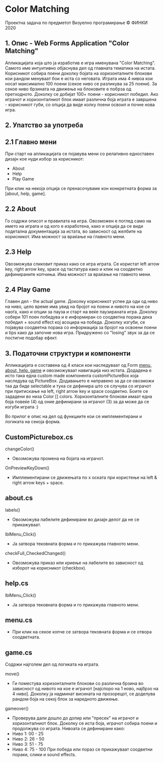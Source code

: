 # Color Matching 
Проектна задача по предметот Визуелно програмирање © ФИНКИ 2020

## 1. Опис - Web Forms Application "Color Matching"
 
Апликацијата која што ја изработив е игра именувана "Color Matching".
Самото име интуитивно објаснува дел од главната тематика на истата. Корисникот собира поени доколку бојата на хоризонталните блокови кои рандом 
менуваат бои е иста со неговата. Играта има 4 нивоа кои носат максимално 100 поени (секое ниво се разликува за 25 поени). 
За секое ниво брзината на движење на блоковите е побрза од претходното. Доколку се добијат 100+ поени - корисникот победил. Ако играчот и 
хоризонталниот блок имаат различна боја играта е завршена - корисникот губи, со опција да виде колку поени освоил и почне нова игра.

## 2. Упатство за употреба

## 2.1 Главно мени
При старт на апликацијата се појавува мени со релативно едноставен дизајн кое нуди избор за корисникот:

- About
- Help 
- Play Game

При клик на некоја опција се пренасочуваме кон конкретната форма за [about, help, game]. 

## 2.2 About 

Го содржи описот и правилата на игра. Овозможен е поглед само на името на играта и од кого е изработена, како и опција да се види подетална
документација за истата, во зависност од желбите на корисникот. Има можност за враќање на главното мени.

## 2.3 Help 

Овозможува сликовит приказ како се игра играта. Се користат left arrow key, right arrow key, space од тастатура како и клик на 
соодветно дефинираните копчиња. Има можност за враќање на главното мени.

## 2.4 Play Game 

Главен дел - the actual game.
Доколку корисникот успее да оди од ниво на ниво, цело време има увид на бројот на поени и нивото на кое се наоѓа, како и опции за пауза и старт  на 
веќе паузираната игра. Доколку собери 101 поен победува и е информиран со соодветна порака дека победил + sound effect кој асоцира на победа. 
Доколку изгуби, се појавува соодветна порака со информација за бројот на освоени поени и tips како да започне нова игра. 
Придружено со "losing" звук за да се постигне подобар ефект.

## 3. Податочни структури и компоненти 

Апликацијата е составена од 4 класи кои наследуваат од Form [menu, about, help, game](форми) и овозможуваат навигација низ истата.
Додадена е исто така една custom made компонента customPictureBox која наследува од PictureBox. Додавањето е направено за да се овозможи 
таа да биде selectablе и тука се дефинира што се случува со играчот при притискање на left, right arrow key и space соодветно.
Боите се зададени во низа Color [] colors. Хоризонталните блокови имаат една боја повеќе (4) од оние дефинирани за играчот
(3) за да може да се изгуби играта :)

Во прилог е опис на дел од функциите кои се имплементирани и логиката на секоја форма. 

## CustomPicturebox.cs

changeColor()
- Овозможува промена на бојата на играчот.

OnPreviewKeyDown()
- Имплементирани се движењата по х оската при користење на left & right arrow keys + space.

## аbout.cs

labels()  
- Овозможува лабелите дефинирани во дизајн делот да не се прикажуваат.

lblMenu_Click()  
- Ја затвора тековната форма и  го прикажува главното мени.

checkFull_CheckedChanged()  
- Овозможува приказ или криење на лабелите во зависност од изборот на корисникот (checkbox).

## help.cs

lblMenu_Click()  
- Ја затвора тековната форма и го прикажува главното мени.

## menu.cs

- При клик на секое копче се затвора тековната форма и се отвора соодветната.

## game.cs

Содржи најголем дел од логиката на играта. 

move()  
- Ги поместува хоризонталните блокови со различна брзина во зависност од нивото на кое е играчот [најспоро на 1 ново, најбрзо на 4 ниво].
Доколку ја надминат висината на прозорецот, се доделува рандом боја на секој блок за наредното движење.

gameover()  
- Проверува дали дошло до допир или "пресек" на играчот и хоризонталниот блок. Доколку се иста боја, играчот собира
поени и продолжува со играта. Нивоата се дефинирани како: 
- Ниво 1: 00 - 25 
- Ниво 2: 26 - 50 
- Ниво 3: 51 - 75 
- Ниво 4: 75 - 100
При победа или пораз се прикажуваат соодветни пораки, слики и sound effects. 
